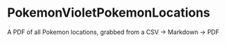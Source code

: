 # PokemonVioletPokemonLocations
 A PDF of all Pokemon locations, grabbed from a CSV -> Markdown -> PDF

